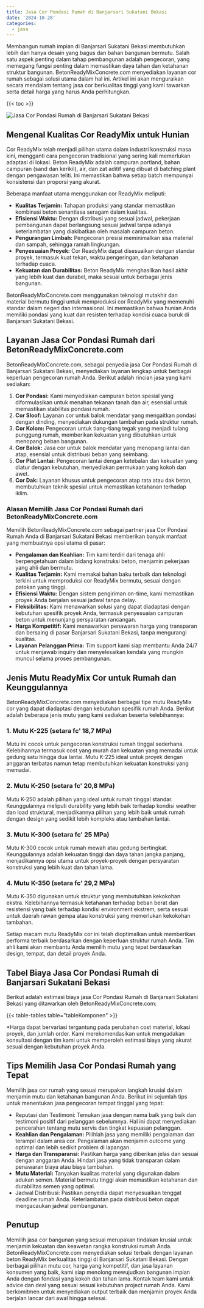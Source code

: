 ```yaml
---
title: Jasa Cor Pondasi Rumah di Banjarsari Sukatani Bekasi
date: '2024-10-28'
categories:
  - jasa
---
```


Membangun rumah impian di Banjarsari Sukatani Bekasi membutuhkan lebih dari hanya desain yang bagus dan bahan bangunan bermutu. Salah satu aspek penting dalam tahap pembangunan adalah pengecoran, yang memegang fungsi penting dalam memastikan daya tahan dan ketahanan struktur bangunan. BetonReadyMixConcrete.com menyediakan layanan cor rumah sebagai solusi utama dalam hal ini. Artikel ini akan menguraikan secara mendalam tentang jasa cor berkualitas tinggi yang kami tawarkan serta detail harga yang harus Anda perhitungkan.

{{< toc >}}

![Jasa Cor Pondasi Rumah di Banjarsari Sukatani Bekasi](https://betoncor8.github.io/cor/harga-beton-readymix-concrete%20(38).png)

## Mengenal Kualitas Cor ReadyMix untuk Hunian

Cor ReadyMix telah menjadi pilihan utama dalam industri konstruksi masa kini, mengganti cara pengecoran tradisional yang sering kali memerlukan adaptasi di lokasi. Beton ReadyMix adalah campuran portland, bahan campuran (sand dan kerikil), air, dan zat aditif yang dibuat di batching plant dengan pengawasan teliti. Ini memastikan bahwa setiap batch mempunyai konsistensi dan proporsi yang akurat.

Beberapa manfaat utama menggunakan cor ReadyMix meliputi:

- **Kualitas Terjamin:** Tahapan produksi yang standar memastikan kombinasi beton senantiasa seragam dalam kualitas.
- **Efisiensi Waktu:** Dengan distribusi yang sesuai jadwal, pekerjaan pembangunan dapat berlangsung sesuai jadwal tanpa adanya keterlambatan yang diakibatkan oleh masalah campuran beton.
- **Pengurangan Limbah:** Pengecoran presisi meminimalkan sisa material dan sampah, sehingga ramah lingkungan.
- **Penyesuaian Proyek:** Cor ReadyMix dapat disesuaikan dengan standar proyek, termasuk kuat tekan, waktu pengeringan, dan ketahanan terhadap cuaca.
- **Kekuatan dan Durabilitas:** Beton ReadyMix menghasilkan hasil akhir yang lebih kuat dan durabel, maka sesuai untuk berbagai jenis bangunan.

BetonReadyMixConcrete.com menggunakan teknologi mutakhir dan material bermutu tinggi untuk memproduksi cor ReadyMix yang memenuhi standar dalam negeri dan internasional. Ini memastikan bahwa hunian Anda memiliki pondasi yang kuat dan resisten terhadap kondisi cuaca buruk di Banjarsari Sukatani Bekasi.

## Layanan Jasa Cor Pondasi Rumah dari BetonReadyMixConcrete.com

BetonReadyMixConcrete.com, sebagai penyedia jasa Cor Pondasi Rumah di Banjarsari Sukatani Bekasi, menyediakan layanan lengkap untuk berbagai keperluan pengecoran rumah Anda. Berikut adalah rincian jasa yang kami sediakan:

1. **Cor Pondasi:** Kami menyediakan campuran beton spesial yang diformulasikan untuk menahan tekanan tanah dan air, esensial untuk memastikan stabilitas pondasi rumah.
2. **Cor Sloof:** Layanan cor untuk balok mendatar yang mengaitkan pondasi dengan dinding, menyediakan dukungan tambahan pada struktur rumah.
3. **Cor Kolom:** Pengecoran untuk tiang-tiang tegak yang menjadi tulang punggung rumah, memberikan kekuatan yang dibutuhkan untuk menopang beban bangunan.
4. **Cor Balok:** Jasa cor untuk balok mendatar yang menopang lantai dan atap, esensial untuk distribusi beban yang seimbang.
5. **Cor Plat Lantai:** Pengecoran lantai dengan ketebalan dan kekuatan yang diatur dengan kebutuhan, menyediakan permukaan yang kokoh dan awet.
6. **Cor Dak:** Layanan khusus untuk pengecoran atap rata atau dak beton, membutuhkan teknik spesial untuk memastikan ketahanan terhadap iklim.

### Alasan Memilih Jasa Cor Pondasi Rumah dari BetonReadyMixConcrete.com

Memilih BetonReadyMixConcrete.com sebagai partner jasa Cor Pondasi Rumah Anda di Banjarsari Sukatani Bekasi memberikan banyak manfaat yang membuatnya opsi utama di pasar:

- **Pengalaman dan Keahlian:** Tim kami terdiri dari tenaga ahli berpengetahuan dalam bidang konstruksi beton, menjamin pekerjaan yang ahli dan bermutu.
- **Kualitas Terjamin:** Kami memakai bahan baku terbaik dan teknologi terkini untuk memproduksi cor ReadyMix bermutu, sesuai dengan patokan yang tinggi.
- **Efisiensi Waktu:** Dengan sistem pengiriman on-time, kami memastikan proyek Anda berjalan sesuai jadwal tanpa delay.
- **Fleksibilitas:** Kami menawarkan solusi yang dapat diadaptasi dengan kebutuhan spesifik proyek Anda, termasuk penyesuaian campuran beton untuk menunjang persyaratan rancangan.
- **Harga Kompetitif:** Kami menawarkan penawaran harga yang transparan dan bersaing di pasar Banjarsari Sukatani Bekasi, tanpa mengurangi kualitas.
- **Layanan Pelanggan Prima:** Tim support kami siap membantu Anda 24/7 untuk menjawab inquiry dan menyelesaikan kendala yang mungkin muncul selama proses pembangunan.

## Jenis Mutu ReadyMix Cor untuk Rumah dan Keunggulannya

BetonReadyMixConcrete.com menyediakan berbagai tipe mutu ReadyMix cor yang dapat diadaptasi dengan kebutuhan spesifik rumah Anda. Berikut adalah beberapa jenis mutu yang kami sediakan beserta kelebihannya:

### 1\. Mutu K-225 (setara fc' 18,7 MPa)

Mutu ini cocok untuk pengecoran konstruksi rumah tinggal sederhana. Kelebihannya termasuk cost yang murah dan kekuatan yang memadai untuk gedung satu hingga dua lantai. Mutu K-225 ideal untuk proyek dengan anggaran terbatas namun tetap membutuhkan kekuatan konstruksi yang memadai.

### 2\. Mutu K-250 (setara fc' 20,8 MPa)

Mutu K-250 adalah pilihan yang ideal untuk rumah tinggal standar. Keunggulannya meliputi durability yang lebih baik terhadap kondisi weather dan load struktural, menjadikannya pilihan yang lebih baik untuk rumah dengan design yang sedikit lebih kompleks atau tambahan lantai.

### 3\. Mutu K-300 (setara fc' 25 MPa)

Mutu K-300 cocok untuk rumah mewah atau gedung bertingkat. Keunggulannya adalah kekuatan tinggi dan daya tahan jangka panjang, menjadikannya opsi utama untuk proyek-proyek dengan persyaratan konstruksi yang lebih kuat dan tahan lama.

### 4\. Mutu K-350 (setara fc' 29,2 MPa)

Mutu K-350 digunakan untuk struktur yang membutuhkan kekokohan ekstra. Kelebihannya termasuk ketahanan terhadap beban berat dan resistensi yang baik terhadap kondisi environment ekstrem, serta sesuai untuk daerah rawan gempa atau konstruksi yang memerlukan kekokohan tambahan.

Setiap macam mutu ReadyMix cor ini telah dioptimalkan untuk memberikan performa terbaik berdasarkan dengan keperluan struktur rumah Anda. Tim ahli kami akan membantu Anda memilih mutu yang tepat berdasarkan design, tempat, dan detail proyek Anda.

## Tabel Biaya Jasa Cor Pondasi Rumah di Banjarsari Sukatani Bekasi

Berikut adalah estimasi biaya jasa Cor Pondasi Rumah di Banjarsari Sukatani Bekasi yang ditawarkan oleh BetonReadyMixConcrete.com:

{{< table-tables table="tableKomponen" >}}

\*Harga dapat bervariasi tergantung pada perubahan cost material, lokasi proyek, dan jumlah order. Kami merekomendasikan untuk mengadakan konsultasi dengan tim kami untuk memperoleh estimasi biaya yang akurat sesuai dengan kebutuhan proyek Anda.

## Tips Memilih Jasa Cor Pondasi Rumah yang Tepat

Memilih jasa cor rumah yang sesuai merupakan langkah krusial dalam menjamin mutu dan ketahanan bangunan Anda. Berikut ini sejumlah tips untuk menentukan jasa pengecoran tempat tinggal yang tepat:

- Reputasi dan Testimoni: Temukan jasa dengan nama baik yang baik dan testimoni positif dari pelanggan sebelumnya. Hal ini dapat menyediakan pencerahan tentang mutu servis dan tingkat kepuasan pelanggan.
- **Keahlian dan Pengalaman:** Pilihlah jasa yang memiliki pengalaman dan terampil dalam area cor. Pengalaman akan menjamin outcome yang optimal dan lebih sedikit problem di lapangan.
- **Harga dan Transparansi:** Pastikan harga yang diberikan jelas dan sesuai dengan anggaran Anda. Hindari jasa yang tidak transparan dalam penawaran biaya atau biaya tambahan.
- **Mutu Material:** Tanyakan kualitas material yang digunakan dalam adukan semen. Material bermutu tinggi akan memastikan ketahanan dan durabilitas semen yang optimal.
- Jadwal Distribusi: Pastikan penyedia dapat menyesuaikan tenggat deadline rumah Anda. Keterlambatan pada distribusi beton dapat mengacaukan jadwal pembangunan.

## Penutup

Memilih jasa cor bangunan yang sesuai merupakan tindakan krusial untuk menjamin kekuatan dan keawetan rangka konstruksi rumah Anda. BetonReadyMixConcrete.com menyediakan solusi terbaik dengan layanan beton ReadyMix berkualitas tinggi di Banjarsari Sukatani Bekasi. Dengan berbagai pilihan mutu cor, harga yang kompetitif, dan jasa layanan konsumen yang baik, kami siap menolong mewujudkan bangunan impian Anda dengan fondasi yang kokoh dan tahan lama. Kontak team kami untuk advice dan deal yang sesuai sesuai kebutuhan project rumah Anda. Kami berkomitmen untuk menyediakan output terbaik dan menjamin proyek Anda berjalan lancar dari awal hingga selesai.
